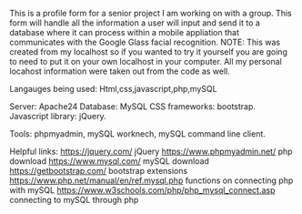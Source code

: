 This is a profile form for a senior project I am working on with a group.  This form will handle all the information a user will input and send it to a database where it can process within a mobile appliation that communicates with the Google Glass facial recognition.
NOTE: This was created from my localhost so if you wanted to try it yourself you are going to need to put it on your own localhost in your computer. All my personal locahost information were taken out from the code as well. 

Langauges being used: Html,css,javascript,php,mySQL

Server: Apache24
Database: MySQL
CSS frameworks: bootstrap.
Javascript library: jQuery.

Tools: phpmyadmin, mySQL worknech, mySQL command line client. 

Helpful links: 
https://jquery.com/ jQuery
https://www.phpmyadmin.net/ php download
https://www.mysql.com/ mySQL download
https://getbootstrap.com/ bootstrap extensions
https://www.php.net/manual/en/ref.mysql.php functions on connecting php with mySQL
https://www.w3schools.com/php/php_mysql_connect.asp connecting to mySQL through php
 

